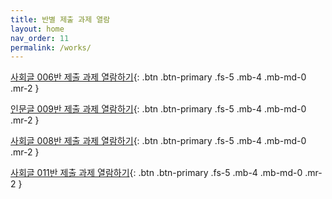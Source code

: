 ```yaml
---
title: 반별 제출 과제 열람
layout: home
nav_order: 11
permalink: /works/
---
```



[사회글 006반 제출 과제 열람하기](https://deepwrite.github.io/2025-1-006/){: .btn .btn-primary .fs-5 .mb-4 .mb-md-0 .mr-2 }

[인문글 009반 제출 과제 열람하기](https://deepwrite.github.io/2025-1-009/){: .btn .btn-primary .fs-5 .mb-4 .mb-md-0 .mr-2 }

[사회글 008반 제출 과제 열람하기](https://deepwrite.github.io/2025-1-008/){: .btn .btn-primary .fs-5 .mb-4 .mb-md-0 .mr-2 }

[사회글 011반 제출 과제 열람하기](https://deepwrite.github.io/2025-1-011/){: .btn .btn-primary .fs-5 .mb-4 .mb-md-0 .mr-2 }
